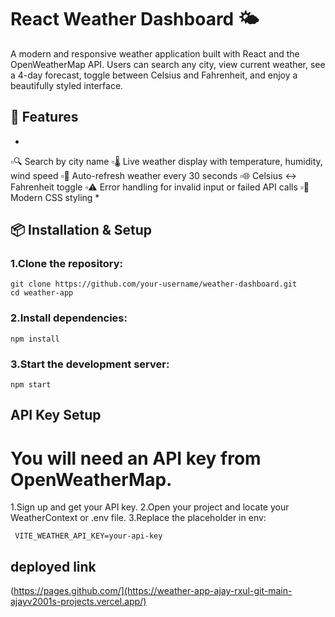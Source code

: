 # React Weather Dashboard 🌤️
A modern and responsive weather application built with React and the OpenWeatherMap API. Users can search any city, view current weather, see a 4-day forecast, 
toggle between Celsius and Fahrenheit, and enjoy a beautifully styled interface.

## 🚀 Features
*
▫️🔍 Search by city name
▫️🌡️ Live weather display with temperature, humidity, wind speed
▫️🔁 Auto-refresh weather every 30 seconds
▫️🌐 Celsius ↔ Fahrenheit toggle
▫️⚠️ Error handling for invalid input or failed API calls
▫️🎨 Modern CSS styling
*

## 📦 Installation & Setup

### 1.Clone the repository:
```
git clone https://github.com/your-username/weather-dashboard.git
cd weather-app
```

 ### 2.Install dependencies:
```
npm install
```
### 3.Start the development server:
```
npm start
```

## API Key Setup
# You will need an API key from OpenWeatherMap.

1.Sign up and get your API key.
2.Open your project and locate your WeatherContext or .env file.
3.Replace the placeholder in env:
```
 VITE_WEATHER_API_KEY=your-api-key
```

## deployed link 
(https://pages.github.com/](https://weather-app-ajay-rxul-git-main-ajayv2001s-projects.vercel.app/)




